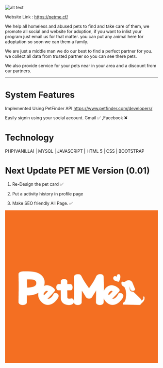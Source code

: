 ![alt text](https://raw.githubusercontent.com/JoemarDev/Petme/master/assets/images/logo/logo.png)


Website Link : https://petme.cf/

We help all homeless and abused pets to find and take care of them, we promote all social and website for adoption, if you want to inlist your program just email us for that matter. you can put any animal here for adoptation so soon we can them a family.

We are just a middle man we do our best to find a perfect partner for you. we collect all data from trusted partner so you can see there pets.

We also provide service for your pets near in your area and a discount from our partners.
_______________________________________________________________

# System Features

Implemented Using PetFinder API
https://www.petfinder.com/developers/

Easily signin using your social account. 
Gmail ✅ ,Facebook ❌

# Technology
PHP(VANILLA) | MYSQL | JAVASCRIPT | HTML 5 | CSS |  BOOTSTRAP

# Next Update PET ME Version (0.01)


1. Re-Design the pet card ✅

2. Put a activity history in profile page

3. Make SEO friendly All Page. ✅

![alt text](https://raw.githubusercontent.com/JoemarDev/Petme/master/assets/images/background/blog-place-holder.jpg)


